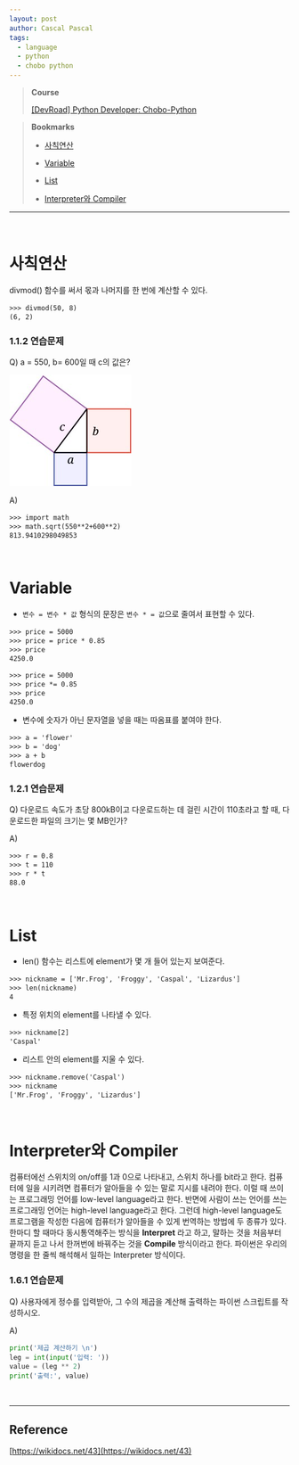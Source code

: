 ```yaml
---
layout: post
author: Cascal Pascal
tags:
  - language
  - python
  - chobo python
---
```


>**Course**
>
>[[DevRoad] Python Developer: Chobo-Python](https://cascalpascal.github.io/devroad-python-developer)

>**Bookmarks**
>
>- [사칙연산](#사칙연산)
>
>- [Variable](#variable)
>
>- [List](#list)
>
>- [Interpreter와 Compiler](#interpreter와-compiler)

---

<br>

# 사칙연산

divmod() 함수를 써서 몫과 나머지를 한 번에 계산할 수 있다.

```
>>> divmod(50, 8)
(6, 2)
```

### 1.1.2 연습문제

Q) a = 550, b= 600일 때 c의 값은?

![python-1-1-2-exercise](https://github.com/cascalpascal/cascalpascal.github.io/blob/master/assets/images/favicon/Pasted%20image%2020240312230104.png?raw=true)

A)

```
>>> import math
>>> math.sqrt(550**2+600**2)
813.9410298049853
```

<br>

# Variable

- ```변수 = 변수 * 값``` 형식의 문장은 ```변수 * = 값```으로 줄여서 표현할 수 있다.
  
```
>>> price = 5000
>>> price = price * 0.85
>>> price
4250.0
```

```
>>> price = 5000
>>> price *= 0.85
>>> price
4250.0
```

- 변수에 숫자가 아닌 문자열을 넣을 때는 따옴표를 붙여야 한다.

```
>>> a = 'flower'
>>> b = 'dog'
>>> a + b
flowerdog
```

### 1.2.1 연습문제

Q) 다운로드 속도가 초당 800kB이고 다운로드하는 데 걸린 시간이 110초라고 할 때, 다운로드한 파일의 크기는 몇 MB인가?

A)

```
>>> r = 0.8
>>> t = 110
>>> r * t
88.0
```

<br>

# List

- len() 함수는 리스트에 element가 몇 개 들어 있는지 보여준다.
  
```
>>> nickname = ['Mr.Frog', 'Froggy', 'Caspal', 'Lizardus']
>>> len(nickname)
4
```

- 특정 위치의 element를 나타낼 수 있다.

```
>>> nickname[2]
'Caspal'
```

- 리스트 안의 element를 지울 수 있다.

```
>>> nickname.remove('Caspal')
>>> nickname
['Mr.Frog', 'Froggy', 'Lizardus']
```

<br>

# Interpreter와 Compiler

컴퓨터에선 스위치의 on/off를 1과 0으로 나타내고, 스위치 하나를 bit라고 한다. 컴퓨터에 일을 시키려면 컴퓨터가 알아들을 수 있는 말로 지시를 내려야 한다. 이럴 때 쓰이는 프로그래밍 언어를 low-level language라고 한다. 반면에 사람이 쓰는 언어를 쓰는 프로그래밍 언어는 high-level language라고 한다. 그런데 high-level language도 프로그램을 작성한 다음에 컴퓨터가 알아들을 수 있게 번역하는 방법에 두 종류가 있다. 한마디 할 때마다 동시통역해주는 방식을 **Interpret** 라고 하고, 말하는 것을 처음부터 끝까지 듣고 나서 한꺼번에 바꿔주는 것을 **Compile** 방식이라고 한다. 파이썬은 우리의 명령을 한 줄씩 해석해서 일하는 Interpreter 방식이다.

### 1.6.1 연습문제

Q) 사용자에게 정수를 입력받아, 그 수의 제곱을 계산해 출력하는 파이썬 스크립트를 작성하시오.

A)

```python
print('제곱 계산하기 \n')  
leg = int(input('입력: '))  
value = (leg ** 2)  
print('출력:', value)
```


<br>


---

## Reference

[https://wikidocs.net/43](https://wikidocs.net/43)

